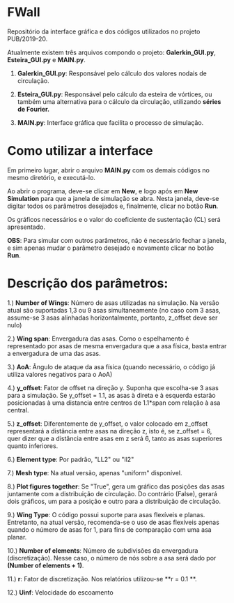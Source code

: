 # FWall
Repositório da interface gráfica e dos códigos utilizados no projeto PUB/2019-20.

Atualmente existem três arquivos compondo o projeto: **Galerkin_GUI.py**, **Esteira_GUI.py** e **MAIN.py**.
        
1. **Galerkin_GUI.py**: Responsável pelo cálculo dos valores nodais de circulação.
        
2. **Esteira_GUI.py**: Responsável pelo cálculo da esteira de vórtices, ou também uma alternativa para o cálculo da circulação,
                            utilizando **séries de Fourier.**                  
                            
3. **MAIN.py**: Interface gráfica que facilita o processo de simulação.

# Como utilizar a interface

Em primeiro lugar, abrir o arquivo **MAIN.py** com os demais códigos no mesmo diretório, e executá-lo. 

Ao abrir o programa, deve-se clicar em **New**, e logo após em **New Simulation** para que a janela de simulação se abra.
Nesta janela, deve-se digitar todos os parâmetros desejados e, finalmente, clicar no botão **Run**.

Os gráficos necessários e o valor do coeficiente de sustentação (CL) será apresentado. 

**OBS**: Para simular com outros parâmetros, não é necessário fechar a janela, e sim apenas mudar o parâmetro desejado
e novamente clicar no botão **Run**.

# Descrição dos parâmetros:

1.) **Number of Wings**: Número de asas utilizadas na simulação. Na versão atual são suportadas 1,3 ou 9 asas simultaneamente
(no caso com 3 asas, assume-se 3 asas alinhadas horizontalmente, portanto, z_offset deve ser nulo)

2.) **Wing span**: Envergadura das asas. Como o espelhamento é representado por asas de mesma envergadura que a asa física,
basta entrar a envergadura de uma das asas.

3.) **AoA**: Ângulo de ataque da asa física (quando necessário, o código já utiliza valores negativos para o AoA)

4.) **y_offset**: Fator de offset na direção y. Suponha que escolha-se 3 asas para a simulação. Se y_offset = 1.1, 
as asas à direta e à esquerda estarão posicionadas à uma distancia entre centros de 1.1*span com relação à asa central.

5.) **z_offset**: Diferentemente de y_offset, o valor colocado em z_offset representará a distância entre asas na direção
z, isto é, se z_offset = 6, quer dizer que a distância entre asas em z será 6, tanto as asas superiores quanto inferiores.

6.) **Element type**: Por padrão, "LL2" ou "ll2"

7.) **Mesh type**: Na atual versão, apenas "uniform" disponível.

8.) **Plot figures together**: Se "True", gera um gráfico das posições das asas juntamente com a distribuição de circulação.
Do contrário (False), gerará dois gráficos, um para a posição e outro para a distribuição de circulação.

9.) **Wing Type**: O código possui suporte para asas flexíveis e planas. Entretanto, na atual versão, recomenda-se o uso de
asas flexíveis apenas quando o número de asas for 1, para fins de comparação com uma asa planar.

10.) **Number of elements**: Número de subdivisões da envergadura (discretização). Nesse caso, o número de nós sobre a asa
será dado por **(Number of elements + 1)**.

11.) **r**: Fator de discretização. Nos relatórios utilizou-se **r = 0.1 **.

12.) **Uinf**: Velocidade do escoamento
